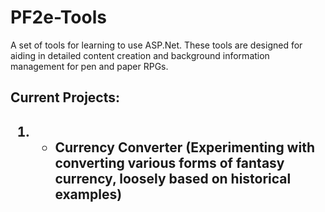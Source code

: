 <h1>PF2e-Tools</h1>
A set of tools for learning to use ASP.Net. These tools are designed for aiding in detailed content creation and background information management for pen and paper RPGs.

<h2>Current Projects:<h2>
 <ol>
   <li><ul>
     <li>Currency Converter (Experimenting with converting various forms of fantasy currency, loosely based on historical examples)</li>
   </ul></li>
 </ol>
